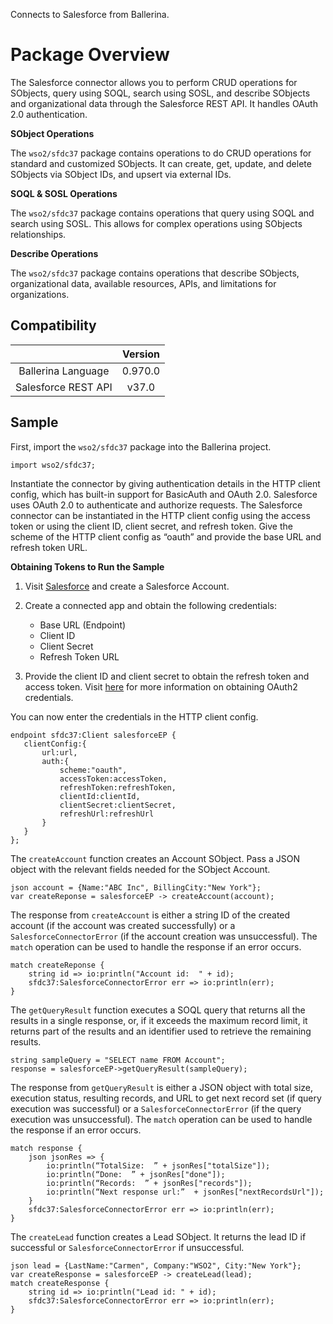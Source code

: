 Connects to Salesforce from Ballerina. 

# Package Overview

The Salesforce connector allows you to perform CRUD operations for SObjects, query using SOQL, search using SOSL, and
describe SObjects and organizational data through the Salesforce REST API. It handles OAuth 2.0 authentication.

**SObject Operations**

The `wso2/sfdc37` package contains operations to do CRUD operations for standard and customized SObjects. It can create, 
get, update, and delete SObjects via SObject IDs, and upsert via external IDs.

**SOQL & SOSL Operations**

The `wso2/sfdc37` package contains operations that query using SOQL and search using SOSL. This allows for complex 
operations using SObjects relationships.

**Describe Operations**

The `wso2/sfdc37` package contains operations that describe SObjects, organizational data, available resources, APIs, and 
limitations for organizations.

## Compatibility
|                     |    Version     |
| :------------------:|:--------------:|
| Ballerina Language  | 0.970.0        |
| Salesforce REST API | v37.0          |

## Sample
First, import the `wso2/sfdc37` package into the Ballerina project.
```ballerina
import wso2/sfdc37;
```
Instantiate the connector by giving authentication details in the HTTP client config, which has built-in support for 
BasicAuth and OAuth 2.0. Salesforce uses OAuth 2.0 to authenticate and authorize requests. The Salesforce connector can 
be instantiated in the HTTP client config using the access token or using the client ID, client secret, and refresh 
token. Give the scheme of the HTTP client config as “oauth” and provide the base URL and refresh token URL.

**Obtaining Tokens to Run the Sample**

1. Visit [Salesforce](https://www.salesforce.com) and create a Salesforce Account.
2. Create a connected app and obtain the following credentials: 
    * Base URL (Endpoint)
    * Client ID
    * Client Secret
    * Refresh Token URL

3. Provide the client ID and client secret to obtain the refresh token and access token. Visit 
[here](https://help.salesforce.com/articleView?id=remoteaccess_authenticate_overview.htm) for more information 
on obtaining OAuth2 credentials.

You can now enter the credentials in the HTTP client config. 
```ballerina
endpoint sfdc37:Client salesforceEP {
   clientConfig:{
       url:url,
       auth:{
           scheme:"oauth",
           accessToken:accessToken,
           refreshToken:refreshToken,
           clientId:clientId,
           clientSecret:clientSecret,
           refreshUrl:refreshUrl
       }
   }
};
```
The `createAccount` function creates an Account SObject. Pass a JSON object with the relevant fields needed for the 
SObject Account.
```ballerina
json account = {Name:"ABC Inc", BillingCity:"New York"};
var createReponse = salesforceEP -> createAccount(account);
```
The response from `createAccount` is either a string ID of the created account (if the account was created successfully) 
or a `SalesforceConnectorError` (if the account creation was unsuccessful). The `match` operation can be used to handle 
the response if an error occurs.
```ballerina
match createReponse {
    string id => io:println("Account id:  " + id);
    sfdc37:SalesforceConnectorError err => io:println(err);
}
```
The `getQueryResult` function executes a SOQL query that returns all the results in a single response, or, if it exceeds 
the maximum record limit, it returns part of the results and an identifier used to retrieve the remaining results. 
```ballerina
string sampleQuery = "SELECT name FROM Account";
response = salesforceEP->getQueryResult(sampleQuery);
```
The response from `getQueryResult` is either a JSON object with total size, execution status, resulting records, and 
URL to get next record set (if query execution was successful) or a `SalesforceConnectorError` 
(if the query execution was unsuccessful). The `match` operation can be used to handle the response if an error occurs.
```ballerina
match response {
    json jsonRes => {
        io:println(“TotalSize:  ” + jsonRes["totalSize"]);
        io:println(“Done:  ” + jsonRes["done"]);
        io:println(“Records:  ” + jsonRes["records"]);
        io:println(“Next response url:”  + jsonRes["nextRecordsUrl"]);
    }
    sfdc37:SalesforceConnectorError err => io:println(err);
}
```
The `createLead` function creates a Lead SObject. It returns the lead ID if successful or `SalesforceConnectorError` if 
unsuccessful.
```ballerina
json lead = {LastName:"Carmen", Company:"WSO2", City:"New York"};
var createResponse = salesforceEP -> createLead(lead);
match createResponse {
    string id => io:println("Lead id: " + id);
    sfdc37:SalesforceConnectorError err => io:println(err);
}
```


